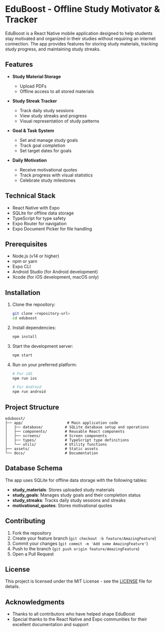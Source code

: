 # EduBoost - Offline Study Motivator & Tracker

EduBoost is a React Native mobile application designed to help students stay motivated and organized in their studies without requiring an internet connection. The app provides features for storing study materials, tracking study progress, and maintaining study streaks.

## Features

- **Study Material Storage**
  - Upload PDFs
  - Offline access to all stored materials
  
- **Study Streak Tracker**
  - Track daily study sessions
  - View study streaks and progress
  - Visual representation of study patterns

- **Goal & Task System**
  - Set and manage study goals
  - Track goal completion
  - Set target dates for goals

- **Daily Motivation**
  - Receive motivational quotes
  - Track progress with visual statistics
  - Celebrate study milestones

## Technical Stack

- React Native with Expo
- SQLite for offline data storage
- TypeScript for type safety
- Expo Router for navigation
- Expo Document Picker for file handling

## Prerequisites

- Node.js (v14 or higher)
- npm or yarn
- Expo CLI
- Android Studio (for Android development)
- Xcode (for iOS development, macOS only)

## Installation

1. Clone the repository:
   ```bash
   git clone <repository-url>
   cd eduboost
   ```

2. Install dependencies:
   ```bash
   npm install
   ```

3. Start the development server:
   ```bash
   npm start
   ```

4. Run on your preferred platform:
   ```bash
   # For iOS
   npm run ios

   # For Android
   npm run android
   ```

## Project Structure

```
eduboost/
├── app/                    # Main application code
│   ├── database/          # SQLite database setup and operations
│   ├── components/        # Reusable React components
│   ├── screens/           # Screen components
│   ├── types/             # TypeScript type definitions
│   └── utils/             # Utility functions
├── assets/                # Static assets
└── docs/                  # Documentation
```

## Database Schema

The app uses SQLite for offline data storage with the following tables:

- **study_materials**: Stores uploaded study materials
- **study_goals**: Manages study goals and their completion status
- **study_streaks**: Tracks daily study sessions and streaks
- **motivational_quotes**: Stores motivational quotes

## Contributing

1. Fork the repository
2. Create your feature branch (`git checkout -b feature/AmazingFeature`)
3. Commit your changes (`git commit -m 'Add some AmazingFeature'`)
4. Push to the branch (`git push origin feature/AmazingFeature`)
5. Open a Pull Request

## License

This project is licensed under the MIT License - see the [LICENSE](LICENSE) file for details.

## Acknowledgments

- Thanks to all contributors who have helped shape EduBoost
- Special thanks to the React Native and Expo communities for their excellent documentation and support
